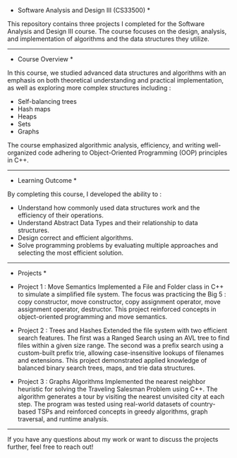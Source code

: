 * Software Analysis and Design III (CS33500) *

This repository contains three projects I completed for the Software Analysis and Design III course. The course focuses on the design, analysis, and implementation of algorithms and the data structures they utilize.

--- --- --- --- --- --- --- 

* Course Overview *

In this course, we studied advanced data structures and algorithms with an emphasis on both theoretical understanding and practical implementation, as well as exploring more complex structures including :
- Self-balancing trees
- Hash maps
- Heaps
- Sets
- Graphs

The course emphasized algorithmic analysis, efficiency, and writing well-organized code adhering to Object-Oriented Programming (OOP) principles in C++. 

--- --- --- --- --- --- --- 

* Learning Outcome *

By completing this course, I developed the ability to : 
- Understand how commonly used data structures work and the efficiency of their operations.
- Understand Abstract Data Types and their relationship to data structures.
- Design correct and efficient algorithms.
- Solve programming problems by evaluating multiple approaches and selecting the most efficient solution.

--- --- --- --- --- --- --- 

* Projects *

- Project 1 : Move Semantics
Implemented a File and Folder class in C++ to simulate a simplified file system. The focus was practicing the Big 5 : copy constructor, move constructor, copy assignment operator, move assignment operator, destructor. This project reinforced concepts in object-oriented programming and move semantics.

- Project 2 : Trees and Hashes
Extended the file system with two efficient search features. The first was a Ranged Search using an AVL tree to find files within a given size range. The second was a prefix search using a custom-built prefix trie, allowing case-insensitive lookups of filenames and extensions. This project demonstrated applied knowledge of balanced binary search trees, maps, and trie data structures. 

- Project 3 : Graphs Algorithms
Implemented the nearest neighbor heuristic for solving the Traveling Salesman Problem using C++. The algorithm generates a tour by visiting the nearest unvisited city at each step. The program was tested using real-world datasets of country-based TSPs and reinforced concepts in greedy algorithms, graph traversal, and runtime analysis.

--- --- --- --- --- --- --- 

If you have any questions about my work or want to discuss the projects further, feel free to reach out!

